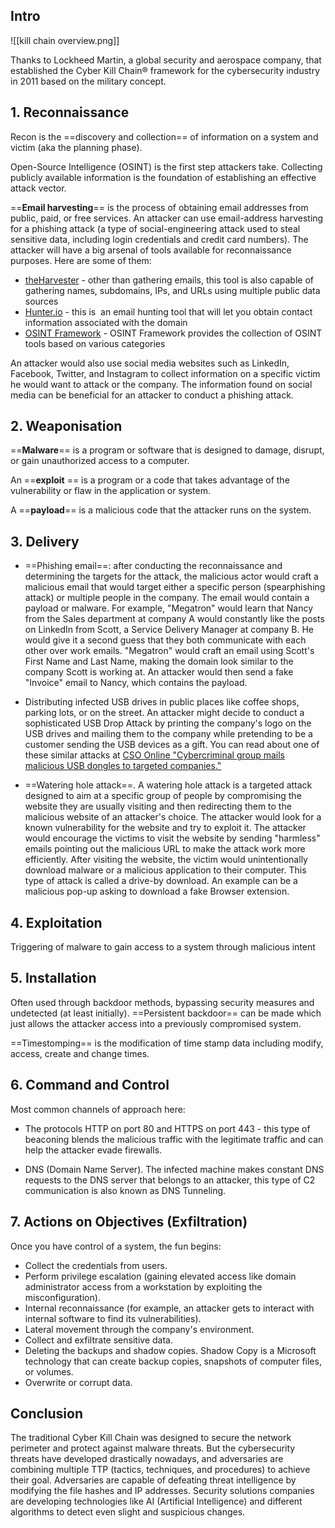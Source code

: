 ## Intro
![[kill chain overview.png]]

Thanks to Lockheed Martin, a global security and aerospace company, that established the Cyber Kill Chain® framework for the cybersecurity industry in 2011 based on the military concept.

## 1. Reconnaissance
Recon is the ==discovery and collection== of information on a system and victim (aka the planning phase).

Open-Source Intelligence (OSINT) is the first step attackers take. Collecting publicly available information is the foundation of establishing an effective attack vector.

==**Email harvesting**== is the process of obtaining email addresses from public, paid, or free services. An attacker can use email-address harvesting for a phishing attack (a type of social-engineering attack used to steal sensitive data, including login credentials and credit card numbers). The attacker will have a big arsenal of tools available for reconnaissance purposes. Here are some of them:

-   [theHarvester](https://github.com/laramies/theHarvester) - other than gathering emails, this tool is also capable of gathering names, subdomains, IPs, and URLs using multiple public data sources 
-   [Hunter.io](https://hunter.io/) - this is  an email hunting tool that will let you obtain contact information associated with the domain
-   [OSINT Framework](https://osintframework.com/) - OSINT Framework provides the collection of OSINT tools based on various categories  
    

An attacker would also use social media websites such as LinkedIn, Facebook, Twitter, and Instagram to collect information on a specific victim he would want to attack or the company. The information found on social media can be beneficial for an attacker to conduct a phishing attack.

## 2. Weaponisation

==**Malware**== is a program or software that is designed to damage, disrupt, or gain unauthorized access to a computer.

An ==**exploit** == is a program or a code that takes advantage of the vulnerability or flaw in the application or system.

A ==**payload**== is a malicious code that the attacker runs on the system.

## 3. Delivery

-   ==Phishing email==: after conducting the reconnaissance and determining the targets for the attack, the malicious actor would craft a malicious email that would target either a specific person (spearphishing attack) or multiple people in the company. The email would contain a payload or malware. For example, "Megatron" would learn that Nancy from the Sales department at company A would constantly like the posts on LinkedIn from Scott, a Service Delivery Manager at company B. He would give it a second guess that they both communicate with each other over work emails. "Megatron" would craft an email using Scott's First Name and Last Name, making the domain look similar to the company Scott is working at. An attacker would then send a fake "Invoice" email to Nancy, which contains the payload.

-   Distributing infected USB drives in public places like coffee shops, parking lots, or on the street. An attacker might decide to conduct a sophisticated USB Drop Attack by printing the company's logo on the USB drives and mailing them to the company while pretending to be a customer sending the USB devices as a gift. You can read about one of these similar attacks at [CSO Online "Cybercriminal group mails malicious USB dongles to targeted companies."](https://www.csoonline.com/article/3534693/cybercriminal-group-mails-malicious-usb-dongles-to-targeted-companies.html)

-   ==Watering hole attack==. A watering hole attack is a targeted attack designed to aim at a specific group of people by compromising the website they are usually visiting and then redirecting them to the malicious website of an attacker's choice. The attacker would look for a known vulnerability for the website and try to exploit it. The attacker would encourage the victims to visit the website by sending "harmless" emails pointing out the malicious URL to make the attack work more efficiently. After visiting the website, the victim would unintentionally download malware or a malicious application to their computer. This type of attack is called a drive-by download. An example can be a malicious pop-up asking to download a fake Browser extension.

## 4. Exploitation
Triggering of malware to gain access to a system through malicious intent

## 5. Installation
Often used through backdoor methods, bypassing security measures and undetected (at least initially).
==Persistent backdoor== can be made which just allows the attacker access into a previously compromised system.

==Timestomping== is the modification of time stamp data including modify, access, create and change times.

## 6. Command and Control

Most common channels of approach here:
-   The protocols HTTP on port 80 and HTTPS on port 443 - this type of beaconing blends the malicious traffic with the legitimate traffic and can help the attacker evade firewalls.    
    
-   DNS (Domain Name Server). The infected machine makes constant DNS requests to the DNS server that belongs to an attacker, this type of C2 communication is also known as DNS Tunneling.

## 7. Actions on Objectives (Exfiltration)

Once you have control of a system, the fun begins:
-   Collect the credentials from users.
-   Perform privilege escalation (gaining elevated access like domain administrator access from a workstation by exploiting the misconfiguration).
-   Internal reconnaissance (for example, an attacker gets to interact with internal software to find its vulnerabilities).
-   Lateral movement through the company's environment.
-   Collect and exfiltrate sensitive data.
-   Deleting the backups and shadow copies. Shadow Copy is a Microsoft technology that can create backup copies, snapshots of computer files, or volumes. 
-   Overwrite or corrupt data.

## Conclusion
The traditional Cyber Kill Chain was designed to secure the network perimeter and protect against malware threats. But the cybersecurity threats have developed drastically nowadays, and adversaries are combining multiple TTP (tactics, techniques, and procedures) to achieve their goal. Adversaries are capable of defeating threat intelligence by modifying the file hashes and IP addresses. Security solutions companies are developing technologies like AI (Artificial Intelligence) and different algorithms to detect even slight and suspicious changes.
